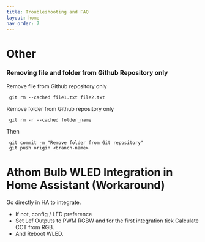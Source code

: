 ```yaml
---
title: Troubleshooting and FAQ
layout: home
nav_order: 7
---
```




# Other

### Removing file and folder from Github Repository only

Remove file from Github repository only 

     git rm --cached file1.txt file2.txt

Remove folder from Github repository only 

     git rm -r --cached folder_name

Then

     git commit -m "Remove folder from Git repository"
     git push origin <branch-name>


# Athom Bulb WLED Integration in Home Assistant (Workaround)

Go directly in HA to integrate.

- If not, config / LED preference 
- Set Lef Outputs to PWM RGBW and for the first integration tick Calculate CCT from RGB.
- And Reboot WLED.

